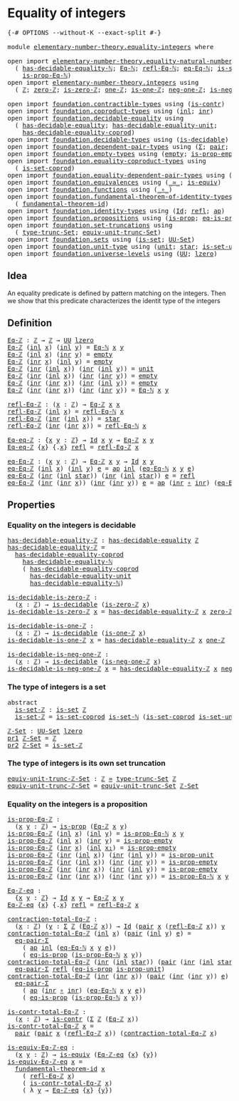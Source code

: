 # Equality of integers

<pre class="Agda"><a id="33" class="Symbol">{-#</a> <a id="37" class="Keyword">OPTIONS</a> <a id="45" class="Pragma">--without-K</a> <a id="57" class="Pragma">--exact-split</a> <a id="71" class="Symbol">#-}</a>

<a id="76" class="Keyword">module</a> <a id="83" href="elementary-number-theory.equality-integers.html" class="Module">elementary-number-theory.equality-integers</a> <a id="126" class="Keyword">where</a>

<a id="133" class="Keyword">open</a> <a id="138" class="Keyword">import</a> <a id="145" href="elementary-number-theory.equality-natural-numbers.html" class="Module">elementary-number-theory.equality-natural-numbers</a> <a id="195" class="Keyword">using</a>
  <a id="203" class="Symbol">(</a> <a id="205" href="elementary-number-theory.equality-natural-numbers.html#2678" class="Function">has-decidable-equality-ℕ</a><a id="229" class="Symbol">;</a> <a id="231" href="elementary-number-theory.equality-natural-numbers.html#1527" class="Function">Eq-ℕ</a><a id="235" class="Symbol">;</a> <a id="237" href="elementary-number-theory.equality-natural-numbers.html#1938" class="Function">refl-Eq-ℕ</a><a id="246" class="Symbol">;</a> <a id="248" href="elementary-number-theory.equality-natural-numbers.html#2106" class="Function">eq-Eq-ℕ</a><a id="255" class="Symbol">;</a> <a id="257" href="elementary-number-theory.equality-natural-numbers.html#2249" class="Function">is-set-ℕ</a><a id="265" class="Symbol">;</a>
    <a id="271" href="elementary-number-theory.equality-natural-numbers.html#1689" class="Function">is-prop-Eq-ℕ</a><a id="283" class="Symbol">)</a>
<a id="285" class="Keyword">open</a> <a id="290" class="Keyword">import</a> <a id="297" href="elementary-number-theory.integers.html" class="Module">elementary-number-theory.integers</a> <a id="331" class="Keyword">using</a>
  <a id="339" class="Symbol">(</a> <a id="341" href="elementary-number-theory.integers.html#1867" class="Function">ℤ</a><a id="342" class="Symbol">;</a> <a id="344" href="elementary-number-theory.integers.html#2119" class="Function">zero-ℤ</a><a id="350" class="Symbol">;</a> <a id="352" href="elementary-number-theory.integers.html#2155" class="Function">is-zero-ℤ</a><a id="361" class="Symbol">;</a> <a id="363" href="elementary-number-theory.integers.html#2360" class="Function">one-ℤ</a><a id="368" class="Symbol">;</a> <a id="370" href="elementary-number-theory.integers.html#2393" class="Function">is-one-ℤ</a><a id="378" class="Symbol">;</a> <a id="380" href="elementary-number-theory.integers.html#1995" class="Function">neg-one-ℤ</a><a id="389" class="Symbol">;</a> <a id="391" href="elementary-number-theory.integers.html#2036" class="Function">is-neg-one-ℤ</a><a id="403" class="Symbol">)</a>

<a id="406" class="Keyword">open</a> <a id="411" class="Keyword">import</a> <a id="418" href="foundation.contractible-types.html" class="Module">foundation.contractible-types</a> <a id="448" class="Keyword">using</a> <a id="454" class="Symbol">(</a><a id="455" href="foundation-core.contractible-types.html#925" class="Function">is-contr</a><a id="463" class="Symbol">)</a>
<a id="465" class="Keyword">open</a> <a id="470" class="Keyword">import</a> <a id="477" href="foundation.coproduct-types.html" class="Module">foundation.coproduct-types</a> <a id="504" class="Keyword">using</a> <a id="510" class="Symbol">(</a><a id="511" href="foundation.coproduct-types.html#1239" class="InductiveConstructor">inl</a><a id="514" class="Symbol">;</a> <a id="516" href="foundation.coproduct-types.html#1262" class="InductiveConstructor">inr</a><a id="519" class="Symbol">)</a>
<a id="521" class="Keyword">open</a> <a id="526" class="Keyword">import</a> <a id="533" href="foundation.decidable-equality.html" class="Module">foundation.decidable-equality</a> <a id="563" class="Keyword">using</a>
  <a id="571" class="Symbol">(</a> <a id="573" href="foundation.decidable-equality.html#1785" class="Function">has-decidable-equality</a><a id="595" class="Symbol">;</a> <a id="597" href="foundation.decidable-equality.html#2346" class="Function">has-decidable-equality-unit</a><a id="624" class="Symbol">;</a>
    <a id="630" href="foundation.decidable-equality.html#10237" class="Function">has-decidable-equality-coprod</a><a id="659" class="Symbol">)</a>
<a id="661" class="Keyword">open</a> <a id="666" class="Keyword">import</a> <a id="673" href="foundation.decidable-types.html" class="Module">foundation.decidable-types</a> <a id="700" class="Keyword">using</a> <a id="706" class="Symbol">(</a><a id="707" href="foundation.decidable-types.html#1905" class="Function">is-decidable</a><a id="719" class="Symbol">)</a>
<a id="721" class="Keyword">open</a> <a id="726" class="Keyword">import</a> <a id="733" href="foundation.dependent-pair-types.html" class="Module">foundation.dependent-pair-types</a> <a id="765" class="Keyword">using</a> <a id="771" class="Symbol">(</a><a id="772" href="foundation-core.dependent-pair-types.html#502" class="Record">Σ</a><a id="773" class="Symbol">;</a> <a id="775" href="foundation-core.dependent-pair-types.html#575" class="InductiveConstructor">pair</a><a id="779" class="Symbol">;</a> <a id="781" href="foundation-core.dependent-pair-types.html#592" class="Field">pr1</a><a id="784" class="Symbol">;</a> <a id="786" href="foundation-core.dependent-pair-types.html#604" class="Field">pr2</a><a id="789" class="Symbol">)</a>
<a id="791" class="Keyword">open</a> <a id="796" class="Keyword">import</a> <a id="803" href="foundation.empty-types.html" class="Module">foundation.empty-types</a> <a id="826" class="Keyword">using</a> <a id="832" class="Symbol">(</a><a id="833" href="foundation-core.empty-types.html#1044" class="Datatype">empty</a><a id="838" class="Symbol">;</a> <a id="840" href="foundation-core.empty-types.html#2364" class="Function">is-prop-empty</a><a id="853" class="Symbol">)</a>
<a id="855" class="Keyword">open</a> <a id="860" class="Keyword">import</a> <a id="867" href="foundation.equality-coproduct-types.html" class="Module">foundation.equality-coproduct-types</a> <a id="903" class="Keyword">using</a>
  <a id="911" class="Symbol">(</a> <a id="913" href="foundation.equality-coproduct-types.html#11156" class="Function">is-set-coprod</a><a id="926" class="Symbol">)</a>
<a id="928" class="Keyword">open</a> <a id="933" class="Keyword">import</a> <a id="940" href="foundation.equality-dependent-pair-types.html" class="Module">foundation.equality-dependent-pair-types</a> <a id="981" class="Keyword">using</a> <a id="987" class="Symbol">(</a><a id="988" href="foundation.equality-dependent-pair-types.html#1372" class="Function">eq-pair-Σ</a><a id="997" class="Symbol">)</a>
<a id="999" class="Keyword">open</a> <a id="1004" class="Keyword">import</a> <a id="1011" href="foundation.equivalences.html" class="Module">foundation.equivalences</a> <a id="1035" class="Keyword">using</a> <a id="1041" class="Symbol">(</a><a id="1042" href="foundation-core.equivalences.html#1607" class="Function Operator">_≃_</a><a id="1045" class="Symbol">;</a> <a id="1047" href="foundation-core.equivalences.html#1542" class="Function">is-equiv</a><a id="1055" class="Symbol">)</a>
<a id="1057" class="Keyword">open</a> <a id="1062" class="Keyword">import</a> <a id="1069" href="foundation.functions.html" class="Module">foundation.functions</a> <a id="1090" class="Keyword">using</a> <a id="1096" class="Symbol">(</a><a id="1097" href="foundation-core.functions.html#407" class="Function Operator">_∘_</a><a id="1100" class="Symbol">)</a>
<a id="1102" class="Keyword">open</a> <a id="1107" class="Keyword">import</a> <a id="1114" href="foundation.fundamental-theorem-of-identity-types.html" class="Module">foundation.fundamental-theorem-of-identity-types</a> <a id="1163" class="Keyword">using</a>
  <a id="1171" class="Symbol">(</a> <a id="1173" href="foundation-core.fundamental-theorem-of-identity-types.html#1888" class="Function">fundamental-theorem-id</a><a id="1195" class="Symbol">)</a>
<a id="1197" class="Keyword">open</a> <a id="1202" class="Keyword">import</a> <a id="1209" href="foundation.identity-types.html" class="Module">foundation.identity-types</a> <a id="1235" class="Keyword">using</a> <a id="1241" class="Symbol">(</a><a id="1242" href="foundation-core.identity-types.html#641" class="Datatype">Id</a><a id="1244" class="Symbol">;</a> <a id="1246" href="foundation-core.identity-types.html#694" class="InductiveConstructor">refl</a><a id="1250" class="Symbol">;</a> <a id="1252" href="foundation-core.identity-types.html#2853" class="Function">ap</a><a id="1254" class="Symbol">)</a>
<a id="1256" class="Keyword">open</a> <a id="1261" class="Keyword">import</a> <a id="1268" href="foundation.propositions.html" class="Module">foundation.propositions</a> <a id="1292" class="Keyword">using</a> <a id="1298" class="Symbol">(</a><a id="1299" href="foundation-core.propositions.html#1246" class="Function">is-prop</a><a id="1306" class="Symbol">;</a> <a id="1308" href="foundation-core.propositions.html#2649" class="Function">eq-is-prop</a><a id="1318" class="Symbol">)</a>
<a id="1320" class="Keyword">open</a> <a id="1325" class="Keyword">import</a> <a id="1332" href="foundation.set-truncations.html" class="Module">foundation.set-truncations</a> <a id="1359" class="Keyword">using</a>
  <a id="1367" class="Symbol">(</a> <a id="1369" href="foundation.set-truncations.html#3386" class="Postulate">type-trunc-Set</a><a id="1383" class="Symbol">;</a> <a id="1385" href="foundation.set-truncations.html#11287" class="Function">equiv-unit-trunc-Set</a><a id="1405" class="Symbol">)</a>
<a id="1407" class="Keyword">open</a> <a id="1412" class="Keyword">import</a> <a id="1419" href="foundation.sets.html" class="Module">foundation.sets</a> <a id="1435" class="Keyword">using</a> <a id="1441" class="Symbol">(</a><a id="1442" href="foundation-core.sets.html#1099" class="Function">is-set</a><a id="1448" class="Symbol">;</a> <a id="1450" href="foundation-core.sets.html#1177" class="Function">UU-Set</a><a id="1456" class="Symbol">)</a>
<a id="1458" class="Keyword">open</a> <a id="1463" class="Keyword">import</a> <a id="1470" href="foundation.unit-type.html" class="Module">foundation.unit-type</a> <a id="1491" class="Keyword">using</a> <a id="1497" class="Symbol">(</a><a id="1498" href="foundation.unit-type.html#975" class="Datatype">unit</a><a id="1502" class="Symbol">;</a> <a id="1504" href="foundation.unit-type.html#999" class="InductiveConstructor">star</a><a id="1508" class="Symbol">;</a> <a id="1510" href="foundation.unit-type.html#2613" class="Function">is-set-unit</a><a id="1521" class="Symbol">;</a> <a id="1523" href="foundation.unit-type.html#2408" class="Function">is-prop-unit</a><a id="1535" class="Symbol">)</a>
<a id="1537" class="Keyword">open</a> <a id="1542" class="Keyword">import</a> <a id="1549" href="foundation.universe-levels.html" class="Module">foundation.universe-levels</a> <a id="1576" class="Keyword">using</a> <a id="1582" class="Symbol">(</a><a id="1583" href="foundation-core.universe-levels.html#222" class="Primitive">UU</a><a id="1585" class="Symbol">;</a> <a id="1587" href="Agda.Primitive.html#764" class="Primitive">lzero</a><a id="1592" class="Symbol">)</a>
</pre>
## Idea

An equality predicate is defined by pattern matching on the integers. Then we show that this predicate characterizes the identit type of the integers

## Definition

<pre class="Agda"><a id="Eq-ℤ"></a><a id="1782" href="elementary-number-theory.equality-integers.html#1782" class="Function">Eq-ℤ</a> <a id="1787" class="Symbol">:</a> <a id="1789" href="elementary-number-theory.integers.html#1867" class="Function">ℤ</a> <a id="1791" class="Symbol">→</a> <a id="1793" href="elementary-number-theory.integers.html#1867" class="Function">ℤ</a> <a id="1795" class="Symbol">→</a> <a id="1797" href="foundation-core.universe-levels.html#222" class="Primitive">UU</a> <a id="1800" href="Agda.Primitive.html#764" class="Primitive">lzero</a>
<a id="1806" href="elementary-number-theory.equality-integers.html#1782" class="Function">Eq-ℤ</a> <a id="1811" class="Symbol">(</a><a id="1812" href="foundation.coproduct-types.html#1239" class="InductiveConstructor">inl</a> <a id="1816" href="elementary-number-theory.equality-integers.html#1816" class="Bound">x</a><a id="1817" class="Symbol">)</a> <a id="1819" class="Symbol">(</a><a id="1820" href="foundation.coproduct-types.html#1239" class="InductiveConstructor">inl</a> <a id="1824" href="elementary-number-theory.equality-integers.html#1824" class="Bound">y</a><a id="1825" class="Symbol">)</a> <a id="1827" class="Symbol">=</a> <a id="1829" href="elementary-number-theory.equality-natural-numbers.html#1527" class="Function">Eq-ℕ</a> <a id="1834" href="elementary-number-theory.equality-integers.html#1816" class="Bound">x</a> <a id="1836" href="elementary-number-theory.equality-integers.html#1824" class="Bound">y</a>
<a id="1838" href="elementary-number-theory.equality-integers.html#1782" class="Function">Eq-ℤ</a> <a id="1843" class="Symbol">(</a><a id="1844" href="foundation.coproduct-types.html#1239" class="InductiveConstructor">inl</a> <a id="1848" href="elementary-number-theory.equality-integers.html#1848" class="Bound">x</a><a id="1849" class="Symbol">)</a> <a id="1851" class="Symbol">(</a><a id="1852" href="foundation.coproduct-types.html#1262" class="InductiveConstructor">inr</a> <a id="1856" href="elementary-number-theory.equality-integers.html#1856" class="Bound">y</a><a id="1857" class="Symbol">)</a> <a id="1859" class="Symbol">=</a> <a id="1861" href="foundation-core.empty-types.html#1044" class="Datatype">empty</a>
<a id="1867" href="elementary-number-theory.equality-integers.html#1782" class="Function">Eq-ℤ</a> <a id="1872" class="Symbol">(</a><a id="1873" href="foundation.coproduct-types.html#1262" class="InductiveConstructor">inr</a> <a id="1877" href="elementary-number-theory.equality-integers.html#1877" class="Bound">x</a><a id="1878" class="Symbol">)</a> <a id="1880" class="Symbol">(</a><a id="1881" href="foundation.coproduct-types.html#1239" class="InductiveConstructor">inl</a> <a id="1885" href="elementary-number-theory.equality-integers.html#1885" class="Bound">y</a><a id="1886" class="Symbol">)</a> <a id="1888" class="Symbol">=</a> <a id="1890" href="foundation-core.empty-types.html#1044" class="Datatype">empty</a>
<a id="1896" href="elementary-number-theory.equality-integers.html#1782" class="Function">Eq-ℤ</a> <a id="1901" class="Symbol">(</a><a id="1902" href="foundation.coproduct-types.html#1262" class="InductiveConstructor">inr</a> <a id="1906" class="Symbol">(</a><a id="1907" href="foundation.coproduct-types.html#1239" class="InductiveConstructor">inl</a> <a id="1911" href="elementary-number-theory.equality-integers.html#1911" class="Bound">x</a><a id="1912" class="Symbol">))</a> <a id="1915" class="Symbol">(</a><a id="1916" href="foundation.coproduct-types.html#1262" class="InductiveConstructor">inr</a> <a id="1920" class="Symbol">(</a><a id="1921" href="foundation.coproduct-types.html#1239" class="InductiveConstructor">inl</a> <a id="1925" href="elementary-number-theory.equality-integers.html#1925" class="Bound">y</a><a id="1926" class="Symbol">))</a> <a id="1929" class="Symbol">=</a> <a id="1931" href="foundation.unit-type.html#975" class="Datatype">unit</a>
<a id="1936" href="elementary-number-theory.equality-integers.html#1782" class="Function">Eq-ℤ</a> <a id="1941" class="Symbol">(</a><a id="1942" href="foundation.coproduct-types.html#1262" class="InductiveConstructor">inr</a> <a id="1946" class="Symbol">(</a><a id="1947" href="foundation.coproduct-types.html#1239" class="InductiveConstructor">inl</a> <a id="1951" href="elementary-number-theory.equality-integers.html#1951" class="Bound">x</a><a id="1952" class="Symbol">))</a> <a id="1955" class="Symbol">(</a><a id="1956" href="foundation.coproduct-types.html#1262" class="InductiveConstructor">inr</a> <a id="1960" class="Symbol">(</a><a id="1961" href="foundation.coproduct-types.html#1262" class="InductiveConstructor">inr</a> <a id="1965" href="elementary-number-theory.equality-integers.html#1965" class="Bound">y</a><a id="1966" class="Symbol">))</a> <a id="1969" class="Symbol">=</a> <a id="1971" href="foundation-core.empty-types.html#1044" class="Datatype">empty</a>
<a id="1977" href="elementary-number-theory.equality-integers.html#1782" class="Function">Eq-ℤ</a> <a id="1982" class="Symbol">(</a><a id="1983" href="foundation.coproduct-types.html#1262" class="InductiveConstructor">inr</a> <a id="1987" class="Symbol">(</a><a id="1988" href="foundation.coproduct-types.html#1262" class="InductiveConstructor">inr</a> <a id="1992" href="elementary-number-theory.equality-integers.html#1992" class="Bound">x</a><a id="1993" class="Symbol">))</a> <a id="1996" class="Symbol">(</a><a id="1997" href="foundation.coproduct-types.html#1262" class="InductiveConstructor">inr</a> <a id="2001" class="Symbol">(</a><a id="2002" href="foundation.coproduct-types.html#1239" class="InductiveConstructor">inl</a> <a id="2006" href="elementary-number-theory.equality-integers.html#2006" class="Bound">y</a><a id="2007" class="Symbol">))</a> <a id="2010" class="Symbol">=</a> <a id="2012" href="foundation-core.empty-types.html#1044" class="Datatype">empty</a>
<a id="2018" href="elementary-number-theory.equality-integers.html#1782" class="Function">Eq-ℤ</a> <a id="2023" class="Symbol">(</a><a id="2024" href="foundation.coproduct-types.html#1262" class="InductiveConstructor">inr</a> <a id="2028" class="Symbol">(</a><a id="2029" href="foundation.coproduct-types.html#1262" class="InductiveConstructor">inr</a> <a id="2033" href="elementary-number-theory.equality-integers.html#2033" class="Bound">x</a><a id="2034" class="Symbol">))</a> <a id="2037" class="Symbol">(</a><a id="2038" href="foundation.coproduct-types.html#1262" class="InductiveConstructor">inr</a> <a id="2042" class="Symbol">(</a><a id="2043" href="foundation.coproduct-types.html#1262" class="InductiveConstructor">inr</a> <a id="2047" href="elementary-number-theory.equality-integers.html#2047" class="Bound">y</a><a id="2048" class="Symbol">))</a> <a id="2051" class="Symbol">=</a> <a id="2053" href="elementary-number-theory.equality-natural-numbers.html#1527" class="Function">Eq-ℕ</a> <a id="2058" href="elementary-number-theory.equality-integers.html#2033" class="Bound">x</a> <a id="2060" href="elementary-number-theory.equality-integers.html#2047" class="Bound">y</a>

<a id="refl-Eq-ℤ"></a><a id="2063" href="elementary-number-theory.equality-integers.html#2063" class="Function">refl-Eq-ℤ</a> <a id="2073" class="Symbol">:</a> <a id="2075" class="Symbol">(</a><a id="2076" href="elementary-number-theory.equality-integers.html#2076" class="Bound">x</a> <a id="2078" class="Symbol">:</a> <a id="2080" href="elementary-number-theory.integers.html#1867" class="Function">ℤ</a><a id="2081" class="Symbol">)</a> <a id="2083" class="Symbol">→</a> <a id="2085" href="elementary-number-theory.equality-integers.html#1782" class="Function">Eq-ℤ</a> <a id="2090" href="elementary-number-theory.equality-integers.html#2076" class="Bound">x</a> <a id="2092" href="elementary-number-theory.equality-integers.html#2076" class="Bound">x</a>
<a id="2094" href="elementary-number-theory.equality-integers.html#2063" class="Function">refl-Eq-ℤ</a> <a id="2104" class="Symbol">(</a><a id="2105" href="foundation.coproduct-types.html#1239" class="InductiveConstructor">inl</a> <a id="2109" href="elementary-number-theory.equality-integers.html#2109" class="Bound">x</a><a id="2110" class="Symbol">)</a> <a id="2112" class="Symbol">=</a> <a id="2114" href="elementary-number-theory.equality-natural-numbers.html#1938" class="Function">refl-Eq-ℕ</a> <a id="2124" href="elementary-number-theory.equality-integers.html#2109" class="Bound">x</a>
<a id="2126" href="elementary-number-theory.equality-integers.html#2063" class="Function">refl-Eq-ℤ</a> <a id="2136" class="Symbol">(</a><a id="2137" href="foundation.coproduct-types.html#1262" class="InductiveConstructor">inr</a> <a id="2141" class="Symbol">(</a><a id="2142" href="foundation.coproduct-types.html#1239" class="InductiveConstructor">inl</a> <a id="2146" href="elementary-number-theory.equality-integers.html#2146" class="Bound">x</a><a id="2147" class="Symbol">))</a> <a id="2150" class="Symbol">=</a> <a id="2152" href="foundation.unit-type.html#999" class="InductiveConstructor">star</a>
<a id="2157" href="elementary-number-theory.equality-integers.html#2063" class="Function">refl-Eq-ℤ</a> <a id="2167" class="Symbol">(</a><a id="2168" href="foundation.coproduct-types.html#1262" class="InductiveConstructor">inr</a> <a id="2172" class="Symbol">(</a><a id="2173" href="foundation.coproduct-types.html#1262" class="InductiveConstructor">inr</a> <a id="2177" href="elementary-number-theory.equality-integers.html#2177" class="Bound">x</a><a id="2178" class="Symbol">))</a> <a id="2181" class="Symbol">=</a> <a id="2183" href="elementary-number-theory.equality-natural-numbers.html#1938" class="Function">refl-Eq-ℕ</a> <a id="2193" href="elementary-number-theory.equality-integers.html#2177" class="Bound">x</a>

<a id="Eq-eq-ℤ"></a><a id="2196" href="elementary-number-theory.equality-integers.html#2196" class="Function">Eq-eq-ℤ</a> <a id="2204" class="Symbol">:</a> <a id="2206" class="Symbol">{</a><a id="2207" href="elementary-number-theory.equality-integers.html#2207" class="Bound">x</a> <a id="2209" href="elementary-number-theory.equality-integers.html#2209" class="Bound">y</a> <a id="2211" class="Symbol">:</a> <a id="2213" href="elementary-number-theory.integers.html#1867" class="Function">ℤ</a><a id="2214" class="Symbol">}</a> <a id="2216" class="Symbol">→</a> <a id="2218" href="foundation-core.identity-types.html#641" class="Datatype">Id</a> <a id="2221" href="elementary-number-theory.equality-integers.html#2207" class="Bound">x</a> <a id="2223" href="elementary-number-theory.equality-integers.html#2209" class="Bound">y</a> <a id="2225" class="Symbol">→</a> <a id="2227" href="elementary-number-theory.equality-integers.html#1782" class="Function">Eq-ℤ</a> <a id="2232" href="elementary-number-theory.equality-integers.html#2207" class="Bound">x</a> <a id="2234" href="elementary-number-theory.equality-integers.html#2209" class="Bound">y</a>
<a id="2236" href="elementary-number-theory.equality-integers.html#2196" class="Function">Eq-eq-ℤ</a> <a id="2244" class="Symbol">{</a><a id="2245" href="elementary-number-theory.equality-integers.html#2245" class="Bound">x</a><a id="2246" class="Symbol">}</a> <a id="2248" class="Symbol">{</a><a id="2249" class="DottedPattern Symbol">.</a><a id="2250" href="elementary-number-theory.equality-integers.html#2245" class="DottedPattern Bound">x</a><a id="2251" class="Symbol">}</a> <a id="2253" href="foundation-core.identity-types.html#694" class="InductiveConstructor">refl</a> <a id="2258" class="Symbol">=</a> <a id="2260" href="elementary-number-theory.equality-integers.html#2063" class="Function">refl-Eq-ℤ</a> <a id="2270" href="elementary-number-theory.equality-integers.html#2245" class="Bound">x</a>

<a id="eq-Eq-ℤ"></a><a id="2273" href="elementary-number-theory.equality-integers.html#2273" class="Function">eq-Eq-ℤ</a> <a id="2281" class="Symbol">:</a> <a id="2283" class="Symbol">(</a><a id="2284" href="elementary-number-theory.equality-integers.html#2284" class="Bound">x</a> <a id="2286" href="elementary-number-theory.equality-integers.html#2286" class="Bound">y</a> <a id="2288" class="Symbol">:</a> <a id="2290" href="elementary-number-theory.integers.html#1867" class="Function">ℤ</a><a id="2291" class="Symbol">)</a> <a id="2293" class="Symbol">→</a> <a id="2295" href="elementary-number-theory.equality-integers.html#1782" class="Function">Eq-ℤ</a> <a id="2300" href="elementary-number-theory.equality-integers.html#2284" class="Bound">x</a> <a id="2302" href="elementary-number-theory.equality-integers.html#2286" class="Bound">y</a> <a id="2304" class="Symbol">→</a> <a id="2306" href="foundation-core.identity-types.html#641" class="Datatype">Id</a> <a id="2309" href="elementary-number-theory.equality-integers.html#2284" class="Bound">x</a> <a id="2311" href="elementary-number-theory.equality-integers.html#2286" class="Bound">y</a>
<a id="2313" href="elementary-number-theory.equality-integers.html#2273" class="Function">eq-Eq-ℤ</a> <a id="2321" class="Symbol">(</a><a id="2322" href="foundation.coproduct-types.html#1239" class="InductiveConstructor">inl</a> <a id="2326" href="elementary-number-theory.equality-integers.html#2326" class="Bound">x</a><a id="2327" class="Symbol">)</a> <a id="2329" class="Symbol">(</a><a id="2330" href="foundation.coproduct-types.html#1239" class="InductiveConstructor">inl</a> <a id="2334" href="elementary-number-theory.equality-integers.html#2334" class="Bound">y</a><a id="2335" class="Symbol">)</a> <a id="2337" href="elementary-number-theory.equality-integers.html#2337" class="Bound">e</a> <a id="2339" class="Symbol">=</a> <a id="2341" href="foundation-core.identity-types.html#2853" class="Function">ap</a> <a id="2344" href="foundation.coproduct-types.html#1239" class="InductiveConstructor">inl</a> <a id="2348" class="Symbol">(</a><a id="2349" href="elementary-number-theory.equality-natural-numbers.html#2106" class="Function">eq-Eq-ℕ</a> <a id="2357" href="elementary-number-theory.equality-integers.html#2326" class="Bound">x</a> <a id="2359" href="elementary-number-theory.equality-integers.html#2334" class="Bound">y</a> <a id="2361" href="elementary-number-theory.equality-integers.html#2337" class="Bound">e</a><a id="2362" class="Symbol">)</a>
<a id="2364" href="elementary-number-theory.equality-integers.html#2273" class="Function">eq-Eq-ℤ</a> <a id="2372" class="Symbol">(</a><a id="2373" href="foundation.coproduct-types.html#1262" class="InductiveConstructor">inr</a> <a id="2377" class="Symbol">(</a><a id="2378" href="foundation.coproduct-types.html#1239" class="InductiveConstructor">inl</a> <a id="2382" href="foundation.unit-type.html#999" class="InductiveConstructor">star</a><a id="2386" class="Symbol">))</a> <a id="2389" class="Symbol">(</a><a id="2390" href="foundation.coproduct-types.html#1262" class="InductiveConstructor">inr</a> <a id="2394" class="Symbol">(</a><a id="2395" href="foundation.coproduct-types.html#1239" class="InductiveConstructor">inl</a> <a id="2399" href="foundation.unit-type.html#999" class="InductiveConstructor">star</a><a id="2403" class="Symbol">))</a> <a id="2406" href="elementary-number-theory.equality-integers.html#2406" class="Bound">e</a> <a id="2408" class="Symbol">=</a> <a id="2410" href="foundation-core.identity-types.html#694" class="InductiveConstructor">refl</a>
<a id="2415" href="elementary-number-theory.equality-integers.html#2273" class="Function">eq-Eq-ℤ</a> <a id="2423" class="Symbol">(</a><a id="2424" href="foundation.coproduct-types.html#1262" class="InductiveConstructor">inr</a> <a id="2428" class="Symbol">(</a><a id="2429" href="foundation.coproduct-types.html#1262" class="InductiveConstructor">inr</a> <a id="2433" href="elementary-number-theory.equality-integers.html#2433" class="Bound">x</a><a id="2434" class="Symbol">))</a> <a id="2437" class="Symbol">(</a><a id="2438" href="foundation.coproduct-types.html#1262" class="InductiveConstructor">inr</a> <a id="2442" class="Symbol">(</a><a id="2443" href="foundation.coproduct-types.html#1262" class="InductiveConstructor">inr</a> <a id="2447" href="elementary-number-theory.equality-integers.html#2447" class="Bound">y</a><a id="2448" class="Symbol">))</a> <a id="2451" href="elementary-number-theory.equality-integers.html#2451" class="Bound">e</a> <a id="2453" class="Symbol">=</a> <a id="2455" href="foundation-core.identity-types.html#2853" class="Function">ap</a> <a id="2458" class="Symbol">(</a><a id="2459" href="foundation.coproduct-types.html#1262" class="InductiveConstructor">inr</a> <a id="2463" href="foundation-core.functions.html#407" class="Function Operator">∘</a> <a id="2465" href="foundation.coproduct-types.html#1262" class="InductiveConstructor">inr</a><a id="2468" class="Symbol">)</a> <a id="2470" class="Symbol">(</a><a id="2471" href="elementary-number-theory.equality-natural-numbers.html#2106" class="Function">eq-Eq-ℕ</a> <a id="2479" href="elementary-number-theory.equality-integers.html#2433" class="Bound">x</a> <a id="2481" href="elementary-number-theory.equality-integers.html#2447" class="Bound">y</a> <a id="2483" href="elementary-number-theory.equality-integers.html#2451" class="Bound">e</a><a id="2484" class="Symbol">)</a>
</pre>
## Properties

### Equality on the integers is decidable

<pre class="Agda"><a id="has-decidable-equality-ℤ"></a><a id="2557" href="elementary-number-theory.equality-integers.html#2557" class="Function">has-decidable-equality-ℤ</a> <a id="2582" class="Symbol">:</a> <a id="2584" href="foundation.decidable-equality.html#1785" class="Function">has-decidable-equality</a> <a id="2607" href="elementary-number-theory.integers.html#1867" class="Function">ℤ</a>
<a id="2609" href="elementary-number-theory.equality-integers.html#2557" class="Function">has-decidable-equality-ℤ</a> <a id="2634" class="Symbol">=</a>
  <a id="2638" href="foundation.decidable-equality.html#10237" class="Function">has-decidable-equality-coprod</a>
    <a id="2672" href="elementary-number-theory.equality-natural-numbers.html#2678" class="Function">has-decidable-equality-ℕ</a>
    <a id="2701" class="Symbol">(</a> <a id="2703" href="foundation.decidable-equality.html#10237" class="Function">has-decidable-equality-coprod</a>
      <a id="2739" href="foundation.decidable-equality.html#2346" class="Function">has-decidable-equality-unit</a>
      <a id="2773" href="elementary-number-theory.equality-natural-numbers.html#2678" class="Function">has-decidable-equality-ℕ</a><a id="2797" class="Symbol">)</a>

<a id="is-decidable-is-zero-ℤ"></a><a id="2800" href="elementary-number-theory.equality-integers.html#2800" class="Function">is-decidable-is-zero-ℤ</a> <a id="2823" class="Symbol">:</a>
  <a id="2827" class="Symbol">(</a><a id="2828" href="elementary-number-theory.equality-integers.html#2828" class="Bound">x</a> <a id="2830" class="Symbol">:</a> <a id="2832" href="elementary-number-theory.integers.html#1867" class="Function">ℤ</a><a id="2833" class="Symbol">)</a> <a id="2835" class="Symbol">→</a> <a id="2837" href="foundation.decidable-types.html#1905" class="Function">is-decidable</a> <a id="2850" class="Symbol">(</a><a id="2851" href="elementary-number-theory.integers.html#2155" class="Function">is-zero-ℤ</a> <a id="2861" href="elementary-number-theory.equality-integers.html#2828" class="Bound">x</a><a id="2862" class="Symbol">)</a>
<a id="2864" href="elementary-number-theory.equality-integers.html#2800" class="Function">is-decidable-is-zero-ℤ</a> <a id="2887" href="elementary-number-theory.equality-integers.html#2887" class="Bound">x</a> <a id="2889" class="Symbol">=</a> <a id="2891" href="elementary-number-theory.equality-integers.html#2557" class="Function">has-decidable-equality-ℤ</a> <a id="2916" href="elementary-number-theory.equality-integers.html#2887" class="Bound">x</a> <a id="2918" href="elementary-number-theory.integers.html#2119" class="Function">zero-ℤ</a>

<a id="is-decidable-is-one-ℤ"></a><a id="2926" href="elementary-number-theory.equality-integers.html#2926" class="Function">is-decidable-is-one-ℤ</a> <a id="2948" class="Symbol">:</a>
  <a id="2952" class="Symbol">(</a><a id="2953" href="elementary-number-theory.equality-integers.html#2953" class="Bound">x</a> <a id="2955" class="Symbol">:</a> <a id="2957" href="elementary-number-theory.integers.html#1867" class="Function">ℤ</a><a id="2958" class="Symbol">)</a> <a id="2960" class="Symbol">→</a> <a id="2962" href="foundation.decidable-types.html#1905" class="Function">is-decidable</a> <a id="2975" class="Symbol">(</a><a id="2976" href="elementary-number-theory.integers.html#2393" class="Function">is-one-ℤ</a> <a id="2985" href="elementary-number-theory.equality-integers.html#2953" class="Bound">x</a><a id="2986" class="Symbol">)</a>
<a id="2988" href="elementary-number-theory.equality-integers.html#2926" class="Function">is-decidable-is-one-ℤ</a> <a id="3010" href="elementary-number-theory.equality-integers.html#3010" class="Bound">x</a> <a id="3012" class="Symbol">=</a> <a id="3014" href="elementary-number-theory.equality-integers.html#2557" class="Function">has-decidable-equality-ℤ</a> <a id="3039" href="elementary-number-theory.equality-integers.html#3010" class="Bound">x</a> <a id="3041" href="elementary-number-theory.integers.html#2360" class="Function">one-ℤ</a>

<a id="is-decidable-is-neg-one-ℤ"></a><a id="3048" href="elementary-number-theory.equality-integers.html#3048" class="Function">is-decidable-is-neg-one-ℤ</a> <a id="3074" class="Symbol">:</a>
  <a id="3078" class="Symbol">(</a><a id="3079" href="elementary-number-theory.equality-integers.html#3079" class="Bound">x</a> <a id="3081" class="Symbol">:</a> <a id="3083" href="elementary-number-theory.integers.html#1867" class="Function">ℤ</a><a id="3084" class="Symbol">)</a> <a id="3086" class="Symbol">→</a> <a id="3088" href="foundation.decidable-types.html#1905" class="Function">is-decidable</a> <a id="3101" class="Symbol">(</a><a id="3102" href="elementary-number-theory.integers.html#2036" class="Function">is-neg-one-ℤ</a> <a id="3115" href="elementary-number-theory.equality-integers.html#3079" class="Bound">x</a><a id="3116" class="Symbol">)</a>
<a id="3118" href="elementary-number-theory.equality-integers.html#3048" class="Function">is-decidable-is-neg-one-ℤ</a> <a id="3144" href="elementary-number-theory.equality-integers.html#3144" class="Bound">x</a> <a id="3146" class="Symbol">=</a> <a id="3148" href="elementary-number-theory.equality-integers.html#2557" class="Function">has-decidable-equality-ℤ</a> <a id="3173" href="elementary-number-theory.equality-integers.html#3144" class="Bound">x</a> <a id="3175" href="elementary-number-theory.integers.html#1995" class="Function">neg-one-ℤ</a>
</pre>
### The type of integers is a set

<pre class="Agda"><a id="3233" class="Keyword">abstract</a>
  <a id="is-set-ℤ"></a><a id="3244" href="elementary-number-theory.equality-integers.html#3244" class="Function">is-set-ℤ</a> <a id="3253" class="Symbol">:</a> <a id="3255" href="foundation-core.sets.html#1099" class="Function">is-set</a> <a id="3262" href="elementary-number-theory.integers.html#1867" class="Function">ℤ</a>
  <a id="3266" href="elementary-number-theory.equality-integers.html#3244" class="Function">is-set-ℤ</a> <a id="3275" class="Symbol">=</a> <a id="3277" href="foundation.equality-coproduct-types.html#11156" class="Function">is-set-coprod</a> <a id="3291" href="elementary-number-theory.equality-natural-numbers.html#2249" class="Function">is-set-ℕ</a> <a id="3300" class="Symbol">(</a><a id="3301" href="foundation.equality-coproduct-types.html#11156" class="Function">is-set-coprod</a> <a id="3315" href="foundation.unit-type.html#2613" class="Function">is-set-unit</a> <a id="3327" href="elementary-number-theory.equality-natural-numbers.html#2249" class="Function">is-set-ℕ</a><a id="3335" class="Symbol">)</a>

<a id="ℤ-Set"></a><a id="3338" href="elementary-number-theory.equality-integers.html#3338" class="Function">ℤ-Set</a> <a id="3344" class="Symbol">:</a> <a id="3346" href="foundation-core.sets.html#1177" class="Function">UU-Set</a> <a id="3353" href="Agda.Primitive.html#764" class="Primitive">lzero</a>
<a id="3359" href="foundation-core.dependent-pair-types.html#592" class="Field">pr1</a> <a id="3363" href="elementary-number-theory.equality-integers.html#3338" class="Function">ℤ-Set</a> <a id="3369" class="Symbol">=</a> <a id="3371" href="elementary-number-theory.integers.html#1867" class="Function">ℤ</a>
<a id="3373" href="foundation-core.dependent-pair-types.html#604" class="Field">pr2</a> <a id="3377" href="elementary-number-theory.equality-integers.html#3338" class="Function">ℤ-Set</a> <a id="3383" class="Symbol">=</a> <a id="3385" href="elementary-number-theory.equality-integers.html#3244" class="Function">is-set-ℤ</a>
</pre>
### The type of integers is its own set truncation

<pre class="Agda"><a id="equiv-unit-trunc-ℤ-Set"></a><a id="3459" href="elementary-number-theory.equality-integers.html#3459" class="Function">equiv-unit-trunc-ℤ-Set</a> <a id="3482" class="Symbol">:</a> <a id="3484" href="elementary-number-theory.integers.html#1867" class="Function">ℤ</a> <a id="3486" href="foundation-core.equivalences.html#1607" class="Function Operator">≃</a> <a id="3488" href="foundation.set-truncations.html#3386" class="Postulate">type-trunc-Set</a> <a id="3503" href="elementary-number-theory.integers.html#1867" class="Function">ℤ</a>
<a id="3505" href="elementary-number-theory.equality-integers.html#3459" class="Function">equiv-unit-trunc-ℤ-Set</a> <a id="3528" class="Symbol">=</a> <a id="3530" href="foundation.set-truncations.html#11287" class="Function">equiv-unit-trunc-Set</a> <a id="3551" href="elementary-number-theory.equality-integers.html#3338" class="Function">ℤ-Set</a>
</pre>
### Equality on the integers is a proposition

<pre class="Agda"><a id="is-prop-Eq-ℤ"></a><a id="3617" href="elementary-number-theory.equality-integers.html#3617" class="Function">is-prop-Eq-ℤ</a> <a id="3630" class="Symbol">:</a>
  <a id="3634" class="Symbol">(</a><a id="3635" href="elementary-number-theory.equality-integers.html#3635" class="Bound">x</a> <a id="3637" href="elementary-number-theory.equality-integers.html#3637" class="Bound">y</a> <a id="3639" class="Symbol">:</a> <a id="3641" href="elementary-number-theory.integers.html#1867" class="Function">ℤ</a><a id="3642" class="Symbol">)</a> <a id="3644" class="Symbol">→</a> <a id="3646" href="foundation-core.propositions.html#1246" class="Function">is-prop</a> <a id="3654" class="Symbol">(</a><a id="3655" href="elementary-number-theory.equality-integers.html#1782" class="Function">Eq-ℤ</a> <a id="3660" href="elementary-number-theory.equality-integers.html#3635" class="Bound">x</a> <a id="3662" href="elementary-number-theory.equality-integers.html#3637" class="Bound">y</a><a id="3663" class="Symbol">)</a>
<a id="3665" href="elementary-number-theory.equality-integers.html#3617" class="Function">is-prop-Eq-ℤ</a> <a id="3678" class="Symbol">(</a><a id="3679" href="foundation.coproduct-types.html#1239" class="InductiveConstructor">inl</a> <a id="3683" href="elementary-number-theory.equality-integers.html#3683" class="Bound">x</a><a id="3684" class="Symbol">)</a> <a id="3686" class="Symbol">(</a><a id="3687" href="foundation.coproduct-types.html#1239" class="InductiveConstructor">inl</a> <a id="3691" href="elementary-number-theory.equality-integers.html#3691" class="Bound">y</a><a id="3692" class="Symbol">)</a> <a id="3694" class="Symbol">=</a> <a id="3696" href="elementary-number-theory.equality-natural-numbers.html#1689" class="Function">is-prop-Eq-ℕ</a> <a id="3709" href="elementary-number-theory.equality-integers.html#3683" class="Bound">x</a> <a id="3711" href="elementary-number-theory.equality-integers.html#3691" class="Bound">y</a>
<a id="3713" href="elementary-number-theory.equality-integers.html#3617" class="Function">is-prop-Eq-ℤ</a> <a id="3726" class="Symbol">(</a><a id="3727" href="foundation.coproduct-types.html#1239" class="InductiveConstructor">inl</a> <a id="3731" href="elementary-number-theory.equality-integers.html#3731" class="Bound">x</a><a id="3732" class="Symbol">)</a> <a id="3734" class="Symbol">(</a><a id="3735" href="foundation.coproduct-types.html#1262" class="InductiveConstructor">inr</a> <a id="3739" href="elementary-number-theory.equality-integers.html#3739" class="Bound">y</a><a id="3740" class="Symbol">)</a> <a id="3742" class="Symbol">=</a> <a id="3744" href="foundation-core.empty-types.html#2364" class="Function">is-prop-empty</a>
<a id="3758" href="elementary-number-theory.equality-integers.html#3617" class="Function">is-prop-Eq-ℤ</a> <a id="3771" class="Symbol">(</a><a id="3772" href="foundation.coproduct-types.html#1262" class="InductiveConstructor">inr</a> <a id="3776" href="elementary-number-theory.equality-integers.html#3776" class="Bound">x</a><a id="3777" class="Symbol">)</a> <a id="3779" class="Symbol">(</a><a id="3780" href="foundation.coproduct-types.html#1239" class="InductiveConstructor">inl</a> <a id="3784" href="elementary-number-theory.equality-integers.html#3784" class="Bound">x₁</a><a id="3786" class="Symbol">)</a> <a id="3788" class="Symbol">=</a> <a id="3790" href="foundation-core.empty-types.html#2364" class="Function">is-prop-empty</a>
<a id="3804" href="elementary-number-theory.equality-integers.html#3617" class="Function">is-prop-Eq-ℤ</a> <a id="3817" class="Symbol">(</a><a id="3818" href="foundation.coproduct-types.html#1262" class="InductiveConstructor">inr</a> <a id="3822" class="Symbol">(</a><a id="3823" href="foundation.coproduct-types.html#1239" class="InductiveConstructor">inl</a> <a id="3827" href="elementary-number-theory.equality-integers.html#3827" class="Bound">x</a><a id="3828" class="Symbol">))</a> <a id="3831" class="Symbol">(</a><a id="3832" href="foundation.coproduct-types.html#1262" class="InductiveConstructor">inr</a> <a id="3836" class="Symbol">(</a><a id="3837" href="foundation.coproduct-types.html#1239" class="InductiveConstructor">inl</a> <a id="3841" href="elementary-number-theory.equality-integers.html#3841" class="Bound">y</a><a id="3842" class="Symbol">))</a> <a id="3845" class="Symbol">=</a> <a id="3847" href="foundation.unit-type.html#2408" class="Function">is-prop-unit</a>
<a id="3860" href="elementary-number-theory.equality-integers.html#3617" class="Function">is-prop-Eq-ℤ</a> <a id="3873" class="Symbol">(</a><a id="3874" href="foundation.coproduct-types.html#1262" class="InductiveConstructor">inr</a> <a id="3878" class="Symbol">(</a><a id="3879" href="foundation.coproduct-types.html#1239" class="InductiveConstructor">inl</a> <a id="3883" href="elementary-number-theory.equality-integers.html#3883" class="Bound">x</a><a id="3884" class="Symbol">))</a> <a id="3887" class="Symbol">(</a><a id="3888" href="foundation.coproduct-types.html#1262" class="InductiveConstructor">inr</a> <a id="3892" class="Symbol">(</a><a id="3893" href="foundation.coproduct-types.html#1262" class="InductiveConstructor">inr</a> <a id="3897" href="elementary-number-theory.equality-integers.html#3897" class="Bound">y</a><a id="3898" class="Symbol">))</a> <a id="3901" class="Symbol">=</a> <a id="3903" href="foundation-core.empty-types.html#2364" class="Function">is-prop-empty</a>
<a id="3917" href="elementary-number-theory.equality-integers.html#3617" class="Function">is-prop-Eq-ℤ</a> <a id="3930" class="Symbol">(</a><a id="3931" href="foundation.coproduct-types.html#1262" class="InductiveConstructor">inr</a> <a id="3935" class="Symbol">(</a><a id="3936" href="foundation.coproduct-types.html#1262" class="InductiveConstructor">inr</a> <a id="3940" href="elementary-number-theory.equality-integers.html#3940" class="Bound">x</a><a id="3941" class="Symbol">))</a> <a id="3944" class="Symbol">(</a><a id="3945" href="foundation.coproduct-types.html#1262" class="InductiveConstructor">inr</a> <a id="3949" class="Symbol">(</a><a id="3950" href="foundation.coproduct-types.html#1239" class="InductiveConstructor">inl</a> <a id="3954" href="elementary-number-theory.equality-integers.html#3954" class="Bound">y</a><a id="3955" class="Symbol">))</a> <a id="3958" class="Symbol">=</a> <a id="3960" href="foundation-core.empty-types.html#2364" class="Function">is-prop-empty</a>
<a id="3974" href="elementary-number-theory.equality-integers.html#3617" class="Function">is-prop-Eq-ℤ</a> <a id="3987" class="Symbol">(</a><a id="3988" href="foundation.coproduct-types.html#1262" class="InductiveConstructor">inr</a> <a id="3992" class="Symbol">(</a><a id="3993" href="foundation.coproduct-types.html#1262" class="InductiveConstructor">inr</a> <a id="3997" href="elementary-number-theory.equality-integers.html#3997" class="Bound">x</a><a id="3998" class="Symbol">))</a> <a id="4001" class="Symbol">(</a><a id="4002" href="foundation.coproduct-types.html#1262" class="InductiveConstructor">inr</a> <a id="4006" class="Symbol">(</a><a id="4007" href="foundation.coproduct-types.html#1262" class="InductiveConstructor">inr</a> <a id="4011" href="elementary-number-theory.equality-integers.html#4011" class="Bound">y</a><a id="4012" class="Symbol">))</a> <a id="4015" class="Symbol">=</a> <a id="4017" href="elementary-number-theory.equality-natural-numbers.html#1689" class="Function">is-prop-Eq-ℕ</a> <a id="4030" href="elementary-number-theory.equality-integers.html#3997" class="Bound">x</a> <a id="4032" href="elementary-number-theory.equality-integers.html#4011" class="Bound">y</a>

<a id="Eq-ℤ-eq"></a><a id="4035" href="elementary-number-theory.equality-integers.html#4035" class="Function">Eq-ℤ-eq</a> <a id="4043" class="Symbol">:</a>
  <a id="4047" class="Symbol">{</a><a id="4048" href="elementary-number-theory.equality-integers.html#4048" class="Bound">x</a> <a id="4050" href="elementary-number-theory.equality-integers.html#4050" class="Bound">y</a> <a id="4052" class="Symbol">:</a> <a id="4054" href="elementary-number-theory.integers.html#1867" class="Function">ℤ</a><a id="4055" class="Symbol">}</a> <a id="4057" class="Symbol">→</a> <a id="4059" href="foundation-core.identity-types.html#641" class="Datatype">Id</a> <a id="4062" href="elementary-number-theory.equality-integers.html#4048" class="Bound">x</a> <a id="4064" href="elementary-number-theory.equality-integers.html#4050" class="Bound">y</a> <a id="4066" class="Symbol">→</a> <a id="4068" href="elementary-number-theory.equality-integers.html#1782" class="Function">Eq-ℤ</a> <a id="4073" href="elementary-number-theory.equality-integers.html#4048" class="Bound">x</a> <a id="4075" href="elementary-number-theory.equality-integers.html#4050" class="Bound">y</a>
<a id="4077" href="elementary-number-theory.equality-integers.html#4035" class="Function">Eq-ℤ-eq</a> <a id="4085" class="Symbol">{</a><a id="4086" href="elementary-number-theory.equality-integers.html#4086" class="Bound">x</a><a id="4087" class="Symbol">}</a> <a id="4089" class="Symbol">{</a><a id="4090" class="DottedPattern Symbol">.</a><a id="4091" href="elementary-number-theory.equality-integers.html#4086" class="DottedPattern Bound">x</a><a id="4092" class="Symbol">}</a> <a id="4094" href="foundation-core.identity-types.html#694" class="InductiveConstructor">refl</a> <a id="4099" class="Symbol">=</a> <a id="4101" href="elementary-number-theory.equality-integers.html#2063" class="Function">refl-Eq-ℤ</a> <a id="4111" href="elementary-number-theory.equality-integers.html#4086" class="Bound">x</a>

<a id="contraction-total-Eq-ℤ"></a><a id="4114" href="elementary-number-theory.equality-integers.html#4114" class="Function">contraction-total-Eq-ℤ</a> <a id="4137" class="Symbol">:</a>
  <a id="4141" class="Symbol">(</a><a id="4142" href="elementary-number-theory.equality-integers.html#4142" class="Bound">x</a> <a id="4144" class="Symbol">:</a> <a id="4146" href="elementary-number-theory.integers.html#1867" class="Function">ℤ</a><a id="4147" class="Symbol">)</a> <a id="4149" class="Symbol">(</a><a id="4150" href="elementary-number-theory.equality-integers.html#4150" class="Bound">y</a> <a id="4152" class="Symbol">:</a> <a id="4154" href="foundation-core.dependent-pair-types.html#502" class="Record">Σ</a> <a id="4156" href="elementary-number-theory.integers.html#1867" class="Function">ℤ</a> <a id="4158" class="Symbol">(</a><a id="4159" href="elementary-number-theory.equality-integers.html#1782" class="Function">Eq-ℤ</a> <a id="4164" href="elementary-number-theory.equality-integers.html#4142" class="Bound">x</a><a id="4165" class="Symbol">))</a> <a id="4168" class="Symbol">→</a> <a id="4170" href="foundation-core.identity-types.html#641" class="Datatype">Id</a> <a id="4173" class="Symbol">(</a><a id="4174" href="foundation-core.dependent-pair-types.html#575" class="InductiveConstructor">pair</a> <a id="4179" href="elementary-number-theory.equality-integers.html#4142" class="Bound">x</a> <a id="4181" class="Symbol">(</a><a id="4182" href="elementary-number-theory.equality-integers.html#2063" class="Function">refl-Eq-ℤ</a> <a id="4192" href="elementary-number-theory.equality-integers.html#4142" class="Bound">x</a><a id="4193" class="Symbol">))</a> <a id="4196" href="elementary-number-theory.equality-integers.html#4150" class="Bound">y</a>
<a id="4198" href="elementary-number-theory.equality-integers.html#4114" class="Function">contraction-total-Eq-ℤ</a> <a id="4221" class="Symbol">(</a><a id="4222" href="foundation.coproduct-types.html#1239" class="InductiveConstructor">inl</a> <a id="4226" href="elementary-number-theory.equality-integers.html#4226" class="Bound">x</a><a id="4227" class="Symbol">)</a> <a id="4229" class="Symbol">(</a><a id="4230" href="foundation-core.dependent-pair-types.html#575" class="InductiveConstructor">pair</a> <a id="4235" class="Symbol">(</a><a id="4236" href="foundation.coproduct-types.html#1239" class="InductiveConstructor">inl</a> <a id="4240" href="elementary-number-theory.equality-integers.html#4240" class="Bound">y</a><a id="4241" class="Symbol">)</a> <a id="4243" href="elementary-number-theory.equality-integers.html#4243" class="Bound">e</a><a id="4244" class="Symbol">)</a> <a id="4246" class="Symbol">=</a>
  <a id="4250" href="foundation.equality-dependent-pair-types.html#1372" class="Function">eq-pair-Σ</a>
    <a id="4264" class="Symbol">(</a> <a id="4266" href="foundation-core.identity-types.html#2853" class="Function">ap</a> <a id="4269" href="foundation.coproduct-types.html#1239" class="InductiveConstructor">inl</a> <a id="4273" class="Symbol">(</a><a id="4274" href="elementary-number-theory.equality-natural-numbers.html#2106" class="Function">eq-Eq-ℕ</a> <a id="4282" href="elementary-number-theory.equality-integers.html#4226" class="Bound">x</a> <a id="4284" href="elementary-number-theory.equality-integers.html#4240" class="Bound">y</a> <a id="4286" href="elementary-number-theory.equality-integers.html#4243" class="Bound">e</a><a id="4287" class="Symbol">))</a>
    <a id="4294" class="Symbol">(</a> <a id="4296" href="foundation-core.propositions.html#2649" class="Function">eq-is-prop</a> <a id="4307" class="Symbol">(</a><a id="4308" href="elementary-number-theory.equality-natural-numbers.html#1689" class="Function">is-prop-Eq-ℕ</a> <a id="4321" href="elementary-number-theory.equality-integers.html#4226" class="Bound">x</a> <a id="4323" href="elementary-number-theory.equality-integers.html#4240" class="Bound">y</a><a id="4324" class="Symbol">))</a>
<a id="4327" href="elementary-number-theory.equality-integers.html#4114" class="Function">contraction-total-Eq-ℤ</a> <a id="4350" class="Symbol">(</a><a id="4351" href="foundation.coproduct-types.html#1262" class="InductiveConstructor">inr</a> <a id="4355" class="Symbol">(</a><a id="4356" href="foundation.coproduct-types.html#1239" class="InductiveConstructor">inl</a> <a id="4360" href="foundation.unit-type.html#999" class="InductiveConstructor">star</a><a id="4364" class="Symbol">))</a> <a id="4367" class="Symbol">(</a><a id="4368" href="foundation-core.dependent-pair-types.html#575" class="InductiveConstructor">pair</a> <a id="4373" class="Symbol">(</a><a id="4374" href="foundation.coproduct-types.html#1262" class="InductiveConstructor">inr</a> <a id="4378" class="Symbol">(</a><a id="4379" href="foundation.coproduct-types.html#1239" class="InductiveConstructor">inl</a> <a id="4383" href="foundation.unit-type.html#999" class="InductiveConstructor">star</a><a id="4387" class="Symbol">))</a> <a id="4390" href="elementary-number-theory.equality-integers.html#4390" class="Bound">e</a><a id="4391" class="Symbol">)</a> <a id="4393" class="Symbol">=</a>
  <a id="4397" href="foundation.equality-dependent-pair-types.html#1372" class="Function">eq-pair-Σ</a> <a id="4407" href="foundation-core.identity-types.html#694" class="InductiveConstructor">refl</a> <a id="4412" class="Symbol">(</a><a id="4413" href="foundation-core.propositions.html#2649" class="Function">eq-is-prop</a> <a id="4424" href="foundation.unit-type.html#2408" class="Function">is-prop-unit</a><a id="4436" class="Symbol">)</a>
<a id="4438" href="elementary-number-theory.equality-integers.html#4114" class="Function">contraction-total-Eq-ℤ</a> <a id="4461" class="Symbol">(</a><a id="4462" href="foundation.coproduct-types.html#1262" class="InductiveConstructor">inr</a> <a id="4466" class="Symbol">(</a><a id="4467" href="foundation.coproduct-types.html#1262" class="InductiveConstructor">inr</a> <a id="4471" href="elementary-number-theory.equality-integers.html#4471" class="Bound">x</a><a id="4472" class="Symbol">))</a> <a id="4475" class="Symbol">(</a><a id="4476" href="foundation-core.dependent-pair-types.html#575" class="InductiveConstructor">pair</a> <a id="4481" class="Symbol">(</a><a id="4482" href="foundation.coproduct-types.html#1262" class="InductiveConstructor">inr</a> <a id="4486" class="Symbol">(</a><a id="4487" href="foundation.coproduct-types.html#1262" class="InductiveConstructor">inr</a> <a id="4491" href="elementary-number-theory.equality-integers.html#4491" class="Bound">y</a><a id="4492" class="Symbol">))</a> <a id="4495" href="elementary-number-theory.equality-integers.html#4495" class="Bound">e</a><a id="4496" class="Symbol">)</a> <a id="4498" class="Symbol">=</a>
  <a id="4502" href="foundation.equality-dependent-pair-types.html#1372" class="Function">eq-pair-Σ</a>
    <a id="4516" class="Symbol">(</a> <a id="4518" href="foundation-core.identity-types.html#2853" class="Function">ap</a> <a id="4521" class="Symbol">(</a><a id="4522" href="foundation.coproduct-types.html#1262" class="InductiveConstructor">inr</a> <a id="4526" href="foundation-core.functions.html#407" class="Function Operator">∘</a> <a id="4528" href="foundation.coproduct-types.html#1262" class="InductiveConstructor">inr</a><a id="4531" class="Symbol">)</a> <a id="4533" class="Symbol">(</a><a id="4534" href="elementary-number-theory.equality-natural-numbers.html#2106" class="Function">eq-Eq-ℕ</a> <a id="4542" href="elementary-number-theory.equality-integers.html#4471" class="Bound">x</a> <a id="4544" href="elementary-number-theory.equality-integers.html#4491" class="Bound">y</a> <a id="4546" href="elementary-number-theory.equality-integers.html#4495" class="Bound">e</a><a id="4547" class="Symbol">))</a>
    <a id="4554" class="Symbol">(</a> <a id="4556" href="foundation-core.propositions.html#2649" class="Function">eq-is-prop</a> <a id="4567" class="Symbol">(</a><a id="4568" href="elementary-number-theory.equality-natural-numbers.html#1689" class="Function">is-prop-Eq-ℕ</a> <a id="4581" href="elementary-number-theory.equality-integers.html#4471" class="Bound">x</a> <a id="4583" href="elementary-number-theory.equality-integers.html#4491" class="Bound">y</a><a id="4584" class="Symbol">))</a>

<a id="is-contr-total-Eq-ℤ"></a><a id="4588" href="elementary-number-theory.equality-integers.html#4588" class="Function">is-contr-total-Eq-ℤ</a> <a id="4608" class="Symbol">:</a>
  <a id="4612" class="Symbol">(</a><a id="4613" href="elementary-number-theory.equality-integers.html#4613" class="Bound">x</a> <a id="4615" class="Symbol">:</a> <a id="4617" href="elementary-number-theory.integers.html#1867" class="Function">ℤ</a><a id="4618" class="Symbol">)</a> <a id="4620" class="Symbol">→</a> <a id="4622" href="foundation-core.contractible-types.html#925" class="Function">is-contr</a> <a id="4631" class="Symbol">(</a><a id="4632" href="foundation-core.dependent-pair-types.html#502" class="Record">Σ</a> <a id="4634" href="elementary-number-theory.integers.html#1867" class="Function">ℤ</a> <a id="4636" class="Symbol">(</a><a id="4637" href="elementary-number-theory.equality-integers.html#1782" class="Function">Eq-ℤ</a> <a id="4642" href="elementary-number-theory.equality-integers.html#4613" class="Bound">x</a><a id="4643" class="Symbol">))</a>
<a id="4646" href="elementary-number-theory.equality-integers.html#4588" class="Function">is-contr-total-Eq-ℤ</a> <a id="4666" href="elementary-number-theory.equality-integers.html#4666" class="Bound">x</a> <a id="4668" class="Symbol">=</a>
  <a id="4672" href="foundation-core.dependent-pair-types.html#575" class="InductiveConstructor">pair</a> <a id="4677" class="Symbol">(</a><a id="4678" href="foundation-core.dependent-pair-types.html#575" class="InductiveConstructor">pair</a> <a id="4683" href="elementary-number-theory.equality-integers.html#4666" class="Bound">x</a> <a id="4685" class="Symbol">(</a><a id="4686" href="elementary-number-theory.equality-integers.html#2063" class="Function">refl-Eq-ℤ</a> <a id="4696" href="elementary-number-theory.equality-integers.html#4666" class="Bound">x</a><a id="4697" class="Symbol">))</a> <a id="4700" class="Symbol">(</a><a id="4701" href="elementary-number-theory.equality-integers.html#4114" class="Function">contraction-total-Eq-ℤ</a> <a id="4724" href="elementary-number-theory.equality-integers.html#4666" class="Bound">x</a><a id="4725" class="Symbol">)</a>

<a id="is-equiv-Eq-ℤ-eq"></a><a id="4728" href="elementary-number-theory.equality-integers.html#4728" class="Function">is-equiv-Eq-ℤ-eq</a> <a id="4745" class="Symbol">:</a>
  <a id="4749" class="Symbol">(</a><a id="4750" href="elementary-number-theory.equality-integers.html#4750" class="Bound">x</a> <a id="4752" href="elementary-number-theory.equality-integers.html#4752" class="Bound">y</a> <a id="4754" class="Symbol">:</a> <a id="4756" href="elementary-number-theory.integers.html#1867" class="Function">ℤ</a><a id="4757" class="Symbol">)</a> <a id="4759" class="Symbol">→</a> <a id="4761" href="foundation-core.equivalences.html#1542" class="Function">is-equiv</a> <a id="4770" class="Symbol">(</a><a id="4771" href="elementary-number-theory.equality-integers.html#4035" class="Function">Eq-ℤ-eq</a> <a id="4779" class="Symbol">{</a><a id="4780" href="elementary-number-theory.equality-integers.html#4750" class="Bound">x</a><a id="4781" class="Symbol">}</a> <a id="4783" class="Symbol">{</a><a id="4784" href="elementary-number-theory.equality-integers.html#4752" class="Bound">y</a><a id="4785" class="Symbol">})</a>
<a id="4788" href="elementary-number-theory.equality-integers.html#4728" class="Function">is-equiv-Eq-ℤ-eq</a> <a id="4805" href="elementary-number-theory.equality-integers.html#4805" class="Bound">x</a> <a id="4807" class="Symbol">=</a>
  <a id="4811" href="foundation-core.fundamental-theorem-of-identity-types.html#1888" class="Function">fundamental-theorem-id</a> <a id="4834" href="elementary-number-theory.equality-integers.html#4805" class="Bound">x</a>
    <a id="4840" class="Symbol">(</a> <a id="4842" href="elementary-number-theory.equality-integers.html#2063" class="Function">refl-Eq-ℤ</a> <a id="4852" href="elementary-number-theory.equality-integers.html#4805" class="Bound">x</a><a id="4853" class="Symbol">)</a>
    <a id="4859" class="Symbol">(</a> <a id="4861" href="elementary-number-theory.equality-integers.html#4588" class="Function">is-contr-total-Eq-ℤ</a> <a id="4881" href="elementary-number-theory.equality-integers.html#4805" class="Bound">x</a><a id="4882" class="Symbol">)</a>
    <a id="4888" class="Symbol">(</a> <a id="4890" class="Symbol">λ</a> <a id="4892" href="elementary-number-theory.equality-integers.html#4892" class="Bound">y</a> <a id="4894" class="Symbol">→</a> <a id="4896" href="elementary-number-theory.equality-integers.html#4035" class="Function">Eq-ℤ-eq</a> <a id="4904" class="Symbol">{</a><a id="4905" href="elementary-number-theory.equality-integers.html#4805" class="Bound">x</a><a id="4906" class="Symbol">}</a> <a id="4908" class="Symbol">{</a><a id="4909" href="elementary-number-theory.equality-integers.html#4892" class="Bound">y</a><a id="4910" class="Symbol">})</a>
</pre>